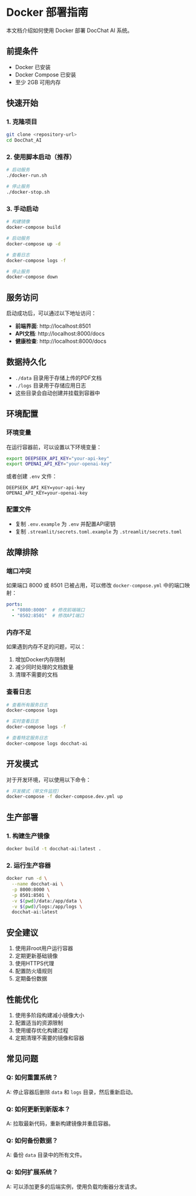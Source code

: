 # Docker 部署指南

本文档介绍如何使用 Docker 部署 DocChat AI 系统。

## 前提条件

- Docker 已安装
- Docker Compose 已安装
- 至少 2GB 可用内存

## 快速开始

### 1. 克隆项目

```bash
git clone <repository-url>
cd DocChat_AI
```

### 2. 使用脚本启动（推荐）

```bash
# 启动服务
./docker-run.sh

# 停止服务
./docker-stop.sh
```

### 3. 手动启动

```bash
# 构建镜像
docker-compose build

# 启动服务
docker-compose up -d

# 查看日志
docker-compose logs -f

# 停止服务
docker-compose down
```

## 服务访问

启动成功后，可以通过以下地址访问：

- **前端界面**: http://localhost:8501
- **API文档**: http://localhost:8000/docs
- **健康检查**: http://localhost:8000/docs

## 数据持久化

- `./data` 目录用于存储上传的PDF文档
- `./logs` 目录用于存储应用日志
- 这些目录会自动创建并挂载到容器中

## 环境配置

### 环境变量

在运行容器前，可以设置以下环境变量：

```bash
export DEEPSEEK_API_KEY="your-api-key"
export OPENAI_API_KEY="your-openai-key"
```

或者创建 `.env` 文件：

```env
DEEPSEEK_API_KEY=your-api-key
OPENAI_API_KEY=your-openai-key
```

### 配置文件

- 复制 `.env.example` 为 `.env` 并配置API密钥
- 复制 `.streamlit/secrets.toml.example` 为 `.streamlit/secrets.toml`

## 故障排除

### 端口冲突

如果端口 8000 或 8501 已被占用，可以修改 `docker-compose.yml` 中的端口映射：

```yaml
ports:
  - "8080:8000"  # 修改前端端口
  - "8502:8501"  # 修改API端口
```

### 内存不足

如果遇到内存不足的问题，可以：

1. 增加Docker内存限制
2. 减少同时处理的文档数量
3. 清理不需要的文档

### 查看日志

```bash
# 查看所有服务日志
docker-compose logs

# 实时查看日志
docker-compose logs -f

# 查看特定服务日志
docker-compose logs docchat-ai
```

## 开发模式

对于开发环境，可以使用以下命令：

```bash
# 开发模式（带文件监控）
docker-compose -f docker-compose.dev.yml up
```

## 生产部署

### 1. 构建生产镜像

```bash
docker build -t docchat-ai:latest .
```

### 2. 运行生产容器

```bash
docker run -d \
  --name docchat-ai \
  -p 8000:8000 \
  -p 8501:8501 \
  -v $(pwd)/data:/app/data \
  -v $(pwd)/logs:/app/logs \
  docchat-ai:latest
```

## 安全建议

1. 使用非root用户运行容器
2. 定期更新基础镜像
3. 使用HTTPS代理
4. 配置防火墙规则
5. 定期备份数据

## 性能优化

1. 使用多阶段构建减小镜像大小
2. 配置适当的资源限制
3. 使用缓存优化构建过程
4. 定期清理不需要的镜像和容器

## 常见问题

### Q: 如何重置系统？
A: 停止容器后删除 `data` 和 `logs` 目录，然后重新启动。

### Q: 如何更新到新版本？
A: 拉取最新代码，重新构建镜像并重启容器。

### Q: 如何备份数据？
A: 备份 `data` 目录中的所有文件。

### Q: 如何扩展系统？
A: 可以添加更多的后端实例，使用负载均衡器分发请求。